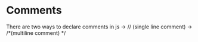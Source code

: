 # Comments

There are two ways to declare comments in js -> // (single line comment)
											 -> /*(multiline comment) */
